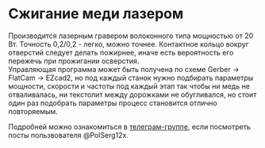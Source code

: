 # Сжигание меди лазером

Производится лазерным гравером волоконного типа мощностью от 20 Вт. Точность 0,2/0,2 - легко, можно точнее. Контактное кольцо вокруг отверстий следует делать пожирнее, иначе есть вероятность его пережечь при прожигании осверстия.  
Управляющая программа может быть получена по схеме Gerber -> FlatCam -> EZcad2, но под каждый станок нужно подбирать параметры мощности, скорости и частоты под каждый этап так чтобы ни медь не отваливалась, ни текстолит между дорожками не обугливался, но стоит один раз подобрать параметры процесс становится отлично повторяемым.
  
Подробней можно ознакомиться в [телеграм-группе](https://t.me/hobby_cnc), если посмотреть посты пользвователя @PolSerg12x.
